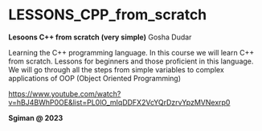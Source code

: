 # LESSONS_CPP_from_scratch

**Lesoons  C++ from scratch (very simple)**
Gosha Dudar

Learning the C++ programming language. 
In this course we will learn C++ from scratch. 
Lessons for beginners and those proficient in this language. We will go through all the steps 
from simple variables to complex applications of OOP (Object Oriented Programming)

https://www.youtube.com/watch?v=hBJ4BWhP0OE&list=PL0lO_mIqDDFX2VcYQrDzrvYpzMVNexrp0

**Sgiman @ 2023**
